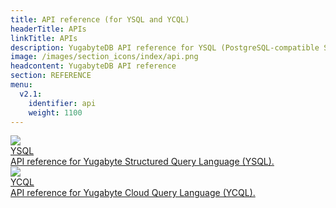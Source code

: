 ```yaml
---
title: API reference (for YSQL and YCQL)
headerTitle: APIs
linkTitle: APIs
description: YugabyteDB API reference for YSQL (PostgreSQL-compatible SQL) and YCQL (Cassandra-compatible query language)
image: /images/section_icons/index/api.png
headcontent: YugabyteDB API reference
section: REFERENCE
menu:
  v2.1:
    identifier: api
    weight: 1100
---
```



<div class="row">

 <div class="col-12 col-md-6 col-lg-12 col-xl-6">
    <a class="section-link icon-offset" href="./ysql/">
      <div class="head">
        <img class="icon" src="/images/section_icons/api/ysql.png" aria-hidden="true" />
        <div class="title">YSQL</div>
      </div>
      <div class="body">
        API reference for Yugabyte Structured Query Language (YSQL).
      </div>
    </a>
  </div>

  <div class="col-12 col-md-6 col-lg-12 col-xl-6">
    <a class="section-link icon-offset" href="./ycql/">
      <div class="head">
        <img class="icon" src="/images/section_icons/api/ycql.png" aria-hidden="true" />
        <div class="title">YCQL</div>
      </div>
      <div class="body">
        API reference for Yugabyte Cloud Query Language (YCQL).
      </div>
    </a>
  </div>

</div>

